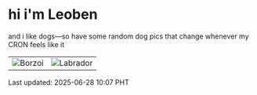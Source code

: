 # hi i'm Leoben

and i like dogs—so have some random dog pics that change whenever my CRON feels like it

|  |  |
|--------|----------|
| ![Borzoi](https://random-dog-vercel.vercel.app/api/random-borzoi?v=1751076467) | ![Labrador](https://random-dog-vercel.vercel.app/api/random-labrador?v=1751076467) |

Last updated: 2025-06-28 10:07 PHT
